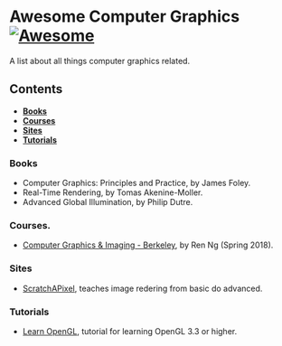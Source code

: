 # Awesome Computer Graphics [![Awesome](https://awesome.re/badge.svg)](https://awesome.re)

A list about all things computer graphics related.

## Contents

* **[Books](#books)** 
* **[Courses](#courses)**
* **[Sites](#sites)**
* **[Tutorials](tutorials)**

### Books
* Computer Graphics: Principles and Practice, by James Foley.
* Real-Time Rendering, by Tomas Akenine-Moller.
* Advanced Global Illumination, by Philip Dutre.


### Courses.
* [Computer Graphics & Imaging - Berkeley](https://cs184.eecs.berkeley.edu/), by Ren Ng (Spring 2018).



### Sites
* [ScratchAPixel](https://www.scratchapixel.com/index.php?#_=_), teaches image redering from basic do advanced.


### Tutorials
* [Learn OpenGL](http://www.opengl-tutorial.org/), tutorial for learning OpenGL 3.3 or higher.


